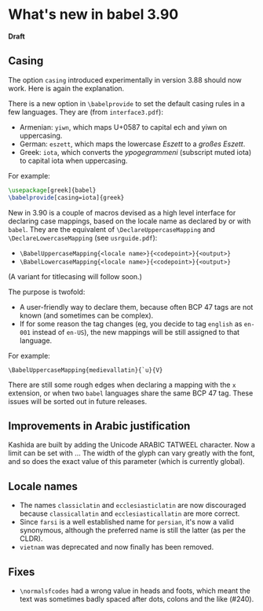# What's new in babel 3.90

**Draft**

## Casing

The option `casing` introduced experimentally in version 3.88 should
now work. Here is again the explanation.

There is a new option in `\babelprovide` to set the default casing
rules in a few languages. They are (from `interface3.pdf`):
* Armenian: `yiwn`, which maps U+0587 to capital ech and yiwn on
  uppercasing.
* German: `eszett`, which maps the lowercase *Eszett* to a *großes
  Eszett*.
* Greek: `iota`, which converts the *ypogegrammeni* (subscript muted
  iota) to capital iota when uppercasing.

For example:
```tex
\usepackage[greek]{babel}
\babelprovide[casing=iota]{greek}
```

New in 3.90 is a couple of macros devised as a high level interface for
declaring case mappings, based on the locale name as declared by or
with `babel`. They are the equivalent of `\DeclareUppercaseMapping` and
`\DeclareLowercaseMapping` (see `usrguide.pdf`):

* `\BabelUppercaseMapping{<locale name>}{<codepoint>}{<output>}`
* `\BabelLowercaseMapping{<locale name>}{<codepoint>}{<output>}`

(A variant for titlecasing will follow soon.)

The purpose is twofold:
* A user-friendly way to declare them, because often BCP 47 tags are not
  known (and sometimes can be complex).
* If for some reason the tag changes (eg, you decide to tag `english`
  as `en-001` instead of `en-US`), the new mappings will be still
  assigned to that language.
  
For example:
```
\BabelUppercaseMapping{medievallatin}{`u}{V}
```

There are still some rough edges when declaring a mapping with the `x`
extension, or when two `babel` languages share the same BCP 47 tag. These
issues will be sorted out in future releases. 

## Improvements in Arabic justification

Kashida are built by adding the Unicode ARABIC TATWEEL character. Now a
limit can be set with ... The width of the glyph can vary greatly with
the font, and so does the exact value of this parameter (which is
currently global).

## Locale names

* The names `classiclatin` and `ecclesiasticlatin` are now discouraged
  because `classicallatin` and `ecclesiasticallatin` are more correct.
* Since `farsi` is a well established name for `persian`, it's now a
  valid synonymous, although the preferred name is still the latter (as
  per the CLDR).
* `vietnam` was deprecated and now finally has been removed.

## Fixes

* `\normalsfcodes` had a wrong value in heads and foots, which meant the
  text was sometimes badly spaced after dots, colons and the like
  (#240).





